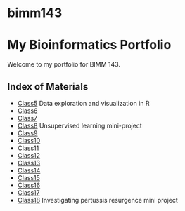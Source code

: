 # bimm143
# My Bioinformatics Portfolio

Welcome to my portfolio for BIMM 143.

## Index of Materials

- [Class5](class5.md) Data exploration and visualization in R
- [Class6](class6.md)
- [Class7](class7.md)
- [Class8](class8.md)  Unsupervised learning mini-project
- [Class9](class9.md)
- [Class10](class10.md)
- [Class11](class11.md)
- [Class12](class12.md)
- [Class13](class13.md)
- [Class14](class14.md)
- [Class15](class15.md)
- [Class16](class16.md)
- [Class17](class17.md)
- [Class18](class18.md)  Investigating pertussis resurgence mini project

## 
